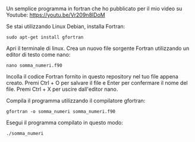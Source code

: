 Un semplice programma in fortran che ho pubblicato per il mio video su Youtube:
https://youtu.be/Vr209n8IDoM

Se stai utilizzando Linux Debian, installa Fortran:
```plaintext
sudo apt-get install gfortran
```
Apri il terminale di linux.
Crea un nuovo file sorgente Fortran utilizzando un editor di testo come nano:
```plaintext
nano somma_numeri.f90
```
Incolla il codice Fortran fornito in questo repository nel tuo file appena creato.
Premi Ctrl + O per salvare il file e Enter per confermare il nome del file.
Premi Ctrl + X per uscire dall'editor nano.

Compila il programma utilizzando il compilatore gfortran:
```plaintext
gfortran -o somma_numeri somma_numeri.f90
```
Esegui il programma compilato in questo modo:
```plaintext
./somma_numeri
```
